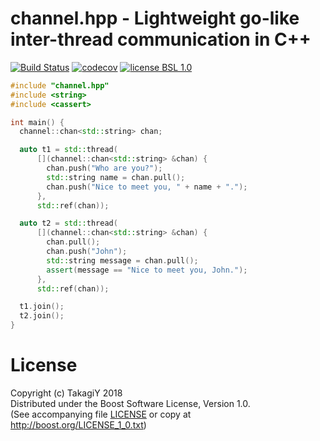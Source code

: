 # channel.hpp - Lightweight go-like inter-thread communication in C++

[![Build Status](https://travis-ci.org/takagiy/channel.hpp.svg?branch=master)](https://travis-ci.org/takagiy/channel.hpp)
[![codecov](https://codecov.io/gh/takagiy/channel.hpp/branch/master/graph/badge.svg)](https://codecov.io/gh/takagiy/channel.hpp)
[![license BSL 1.0](https://img.shields.io/badge/license-BSL%201.0-green.svg)](LICENSE)

```C++
#include "channel.hpp"
#include <string>
#include <cassert>

int main() {
  channel::chan<std::string> chan;

  auto t1 = std::thread(
      [](channel::chan<std::string> &chan) {
        chan.push("Who are you?");
        std::string name = chan.pull();
        chan.push("Nice to meet you, " + name + ".");
      },
      std::ref(chan));

  auto t2 = std::thread(
      [](channel::chan<std::string> &chan) {
        chan.pull();
        chan.push("John");
        std::string message = chan.pull();
        assert(message == "Nice to meet you, John.");
      },
      std::ref(chan));

  t1.join();
  t2.join();
}
```

# License

Copyright (c) TakagiY 2018  
Distributed under the Boost Software License, Version 1.0.  
(See accompanying file [LICENSE](LICENSE) or copy at http://boost.org/LICENSE_1_0.txt)

